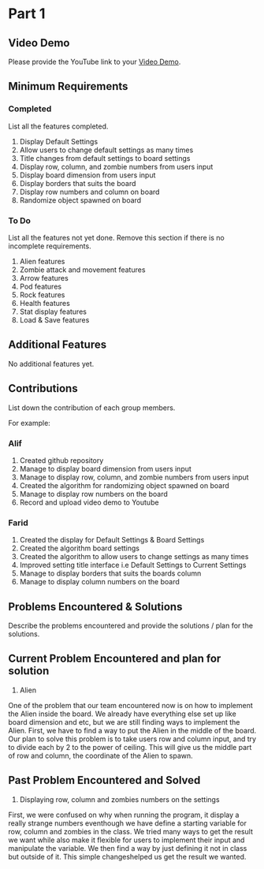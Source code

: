 # Part 1

## Video Demo

Please provide the YouTube link to your [Video Demo](https://youtube.com).

## Minimum Requirements

### Completed

List all the features completed.

1. Display Default Settings
2. Allow users to change default settings as many times
3. Title changes from default settings to board settings
4. Display row, column, and zombie numbers from users input
5. Display board dimension from users input
6. Display borders that suits the board
7. Display row numbers and column on board
8. Randomize object spawned on board

### To Do

List all the features not yet done. Remove this section if there is no incomplete requirements.

1. Alien features
2. Zombie attack and movement features
3. Arrow features
4. Pod features
5. Rock features
6. Health features
7. Stat display features
8. Load & Save features

## Additional Features

No additional features yet.

## Contributions

List down the contribution of each group members.

For example:

### Alif

1. Created github repository
3. Manage to display board dimension from users input
4. Manage to display row, column, and zombie numbers from users input
5. Created the algorithm for randomizing object spawned on board
5. Manage to display row numbers on the board
6. Record and upload video demo to Youtube
### Farid

1. Created the display for Default Settings & Board Settings
2. Created the algorithm board settings
3. Created the algorithm to allow users to change settings as many times
4. Improved setting title interface i.e Default Settings to Current Settings 
5. Manage to display borders that suits the boards column
6. Manage to display column numbers on the board

## Problems Encountered & Solutions
Describe the problems encountered and provide the solutions / plan for the solutions.

## Current Problem Encountered and plan for solution

1. Alien

One of the problem that our team encountered now is on how to implement the Alien inside the board. We already have everything else set up like 
board dimension and etc, but we are still finding ways to implement the Alien. First, we have to find a way to put the Alien in the middle of the 
board. Our plan to solve this problem is to take users row and column input, and try to divide each by 2 to the power of ceiling. This will give
us the middle part of row and column, the coordinate of the Alien to spawn.

## Past Problem Encountered and Solved

1. Displaying row, column and zombies numbers on the settings

First, we were confused on why when running the program, it display a really strange numbers eventhough we have define a starting variable for
row, column and zombies in the class. We tried many ways to get the result we want while also make it flexible for users to implement their input 
and manipulate the variable. We then find a way by just defining it not in class but outside of it. This simple changeshelped us get the result 
we wanted.